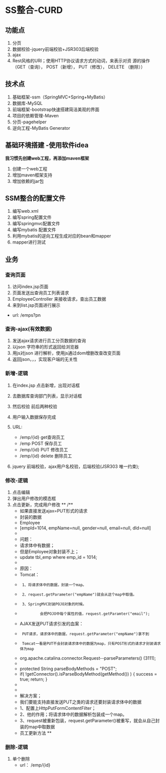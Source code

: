 # SS整合-CURD


## 功能点
1. 分页
2. 数据校验-jquery前端校验+JSR303后端校验
3. ajax
4. Rest风格的URI；使用HTTP协议请求方式的动词，来表示对资
源的操作（GET（查询）， POST（新增）， PUT（修改）， DELETE
（删除））

## 技术点
1. 基础框架-ssm（SpringMVC+Spring+MyBatis）
2. 数据库-MySQL
3. 前端框架-bootstrap快速搭建简洁美观的界面
4. 项目的依赖管理-Maven
5. 分页-pagehelper
6. 逆向工程-MyBatis Generator

## 基础环境搭建 -使用软件idea
**我习惯先创建web工程，再添加maven框架**
1. 创建一个web工程
2. 增加maven框架支持
3. 增加依赖的jar包


## SSM整合的配置文件
1. 编写web.xml
2. 编写spring配置文件
3. 编写springmvc配置文件
4. 编写mybatis 配置文件
5. 利用mybatis的逆向工程生成对应的bean和mapper
6. mapper进行测试


## 业务

### 查询页面
1. 访问index.jsp页面
2. 页面发送出查询员工列表请求
3. EmployeeController 来接收请求，查出员工数据
4. 来到list.jsp页面进行展示

* url: /emps?pn


### 查询-ajax(有效数据)
1. 发送ajax请求进行员工分页数据的查询
2. 以json 字符串的形式返回给浏览器
3. 用js对json 进行解析，使用js通过dom增删改查改变页面
4. 返回json，，，实现客户端的无关性

### 新增-逻辑
1. 在index.jsp 点击新增，出现对话框
2. 去数据库查询部门列表，显示对话框
3. 然后校验  前后两种校验
4. 用户输入数据保存完成

5. URL:
    * /emp/{id} get查询员工
    * /emp  POST 保存员工
    * /emp/{id} PUT 修改员工
    * /emp/{id} delete 删除员工
    
6. jquery 前端校验，ajax用户名校验，后端校验(JSR303 唯一约束);



### 修改-逻辑
1. 点击编辑
2. 弹出用户修改的模态框
3. 点击更新，完成用户修改
**
/**
     * 如果直接发送ajax=PUT形式的请求
     * 封装的数据
     * Employee
     * [empId=1014, empName=null, gender=null, email=null, dId=null]
     *
     * 问题：
     * 请求体中有数据；
     * 但是Employee对象封装不上；
     * update tbl_emp  where emp_id = 1014;
     *
     * 原因：
     * Tomcat：
     * 		1、将请求体中的数据，封装一个map。
     * 		2、request.getParameter("empName")就会从这个map中取值。
     * 		3、SpringMVC封装POJO对象的时候。
     * 				会把POJO中每个属性的值，request.getParamter("email");
     * AJAX发送PUT请求引发的血案：
     * 		PUT请求，请求体中的数据，request.getParameter("empName")拿不到
     * 		Tomcat一看是PUT不会封装请求体中的数据为map，只有POST形式的请求才封装请求体为map
     * org.apache.catalina.connector.Request--parseParameters() (3111);
     *
     * protected String parseBodyMethods = "POST";
     * if( !getConnector().isParseBodyMethod(getMethod()) ) {
     success = true;
     return;
     }
     *
     *
     * 解决方案；
     * 我们要能支持直接发送PUT之类的请求还要封装请求体中的数据
     * 1、配置上HttpPutFormContentFilter；
     * 2、他的作用；将请求体中的数据解析包装成一个map。
     * 3、request被重新包装，request.getParameter()被重写，就会从自己封装的map中取数据
     * 员工更新方法
**

### 删除-逻辑
1. 单个删除
    * url： /emp/{id}
